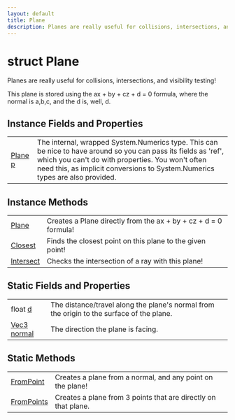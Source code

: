 ```yaml
---
layout: default
title: Plane
description: Planes are really useful for collisions, intersections, and visibility testing!  This plane is stored using the ax + by + cz + d = 0 formula, where the normal is a,b,c, and the d is, well, d.
---
```

# struct Plane

Planes are really useful for collisions, intersections, and
visibility testing!

This plane is stored using the ax + by + cz + d = 0 formula, where
the normal is a,b,c, and the d is, well, d.


## Instance Fields and Properties

|  |  |
|--|--|
|[Plane]({{site.url}}/Pages/Reference/Plane.html) [p]({{site.url}}/Pages/Reference/Plane/p.html)|The internal, wrapped System.Numerics type. This can be nice to have around so you can pass its fields as 'ref', which you can't do with properties. You won't often need this, as implicit conversions to System.Numerics types are also provided.|


## Instance Methods

|  |  |
|--|--|
|[Plane]({{site.url}}/Pages/Reference/Plane/Plane.html)|Creates a Plane directly from the ax + by + cz + d = 0 formula!|
|[Closest]({{site.url}}/Pages/Reference/Plane/Closest.html)|Finds the closest point on this plane to the given point!|
|[Intersect]({{site.url}}/Pages/Reference/Plane/Intersect.html)|Checks the intersection of a ray with this plane!|


## Static Fields and Properties

|  |  |
|--|--|
|float [d]({{site.url}}/Pages/Reference/Plane/d.html)|The distance/travel along the plane's normal from the origin to the surface of the plane.|
|[Vec3]({{site.url}}/Pages/Reference/Vec3.html) [normal]({{site.url}}/Pages/Reference/Plane/normal.html)|The direction the plane is facing.|


## Static Methods

|  |  |
|--|--|
|[FromPoint]({{site.url}}/Pages/Reference/Plane/FromPoint.html)|Creates a plane from a normal, and any point on the plane!|
|[FromPoints]({{site.url}}/Pages/Reference/Plane/FromPoints.html)|Creates a plane from 3 points that are directly on that plane.|

